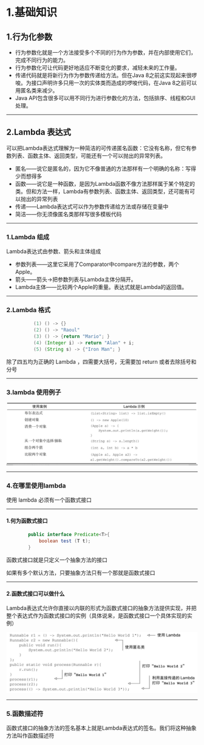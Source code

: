 # 1.基础知识

## 1.行为化参数

* 行为参数化就是一个方法接受多个不同的行为作为参数，并在内部使用它们，完成不同行为的能力。
* 行为参数化可让代码更好地适应不断变化的要求，减轻未来的工作量。
* 传递代码就是将新行为作为参数传递给方法。但在Java 8之前这实现起来很啰唆。为接口声明许多只用一次的实体类而造成的啰唆代码，在Java 8之前可以用匿名类来减少。
* Java API包含很多可以用不同行为进行参数化的方法，包括排序、线程和GUI处理。

---

## 2.Lambda 表达式

可以把Lambda表达式理解为一种简洁的可传递匿名函数：它没有名称，但它有参数列表、函数主体、返回类型，可能还有一个可以抛出的异常列表。

* 匿名——说它是匿名的，因为它不像普通的方法那样有一个明确的名称：写得少而想得多
* 函数——说它是一种函数，是因为Lambda函数不像方法那样属于某个特定的类。但和方法一样，Lambda有参数列表、函数主体、返回类型，还可能有可以抛出的异常列表
* 传递——Lambda表达式可以作为参数传递给方法或存储在变量中
* 简洁——你无须像匿名类那样写很多模板代码

---

### 1.Lambda 组成

Lambda表达式由参数、箭头和主体组成

* 参数列表——这里它采用了Comparator中compare方法的参数，两个Apple。
* 箭头——箭头->把参数列表与Lambda主体分隔开。
* Lambda主体——比较两个Apple的重量。表达式就是Lambda的返回值。

---

### 2.Lambda 格式

```java
          (1) () -> {}
          (2) () -> "Raoul"
          (3) () -> {return "Mario"; }
          (4) (Integer i) -> return "Alan" + i;
          (5) (String s) -> {"Iron Man"; }
```

除了四五均为正确的 Lambda ，四需要大括号，无需要加 return 或者去除括号和分号

---

### 3.lambda 使用例子

![image-20230726153957867](images/image-20230726153957867.png)

---

### 4.在哪里使用lambda

使用 lambda 必须有一个函数式接口

---

#### 1.何为函数式接口

```java
        public interface Predicate<T>{
            boolean test (T t);
        }
```

函数式接口就是只定义一个抽象方法的接口

如果有多个默认方法，只要抽象方法只有一个那就是函数式接口

---

#### 2.函数式接口可以做什么

Lambda表达式允许你直接以内联的形式为函数式接口的抽象方法提供实现，并把整个表达式作为函数式接口的实例（具体说来，是函数式接口一个具体实现的实例）

![image-20230726155303763](images/image-20230726155303763.png)

---

### 5.函数描述符

函数式接口的抽象方法的签名基本上就是Lambda表达式的签名。我们将这种抽象方法叫作函数描述符

